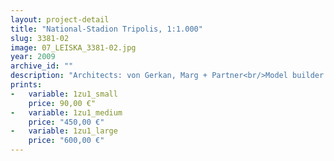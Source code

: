 ```yaml
---
layout: project-detail
title: "National-Stadion Tripolis, 1:1.000"
slug: 3381-02
image: 07_LEISKA_3381-02.jpg
year: 2009
archive_id: ""
description: "Architects: von Gerkan, Marg + Partner<br/>Model builder: werk5"
prints: 
-   variable: 1zu1_small
    price: 90,00 €"
-   variable: 1zu1_medium
    price: "450,00 €"
-   variable: 1zu1_large
    price: "600,00 €"
---
```

